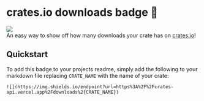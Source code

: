 # crates.io downloads badge 🦀
![](https://img.shields.io/endpoint?url=https%3A%2F%2Fcrates-api.vercel.app%2Fdownloads%2Fquickclip)  
An easy way to show off how many downloads your crate has on [crates.io](https://crates.io)!  
## Quickstart  
To add this badge to your projects readme, simply add the following to your markdown file replacing `CRATE_NAME` with the name of your crate:
```
![](https://img.shields.io/endpoint?url=https%3A%2F%2Fcrates-api.vercel.app%2Fdownloads%2{CRATE_NAME})
```
